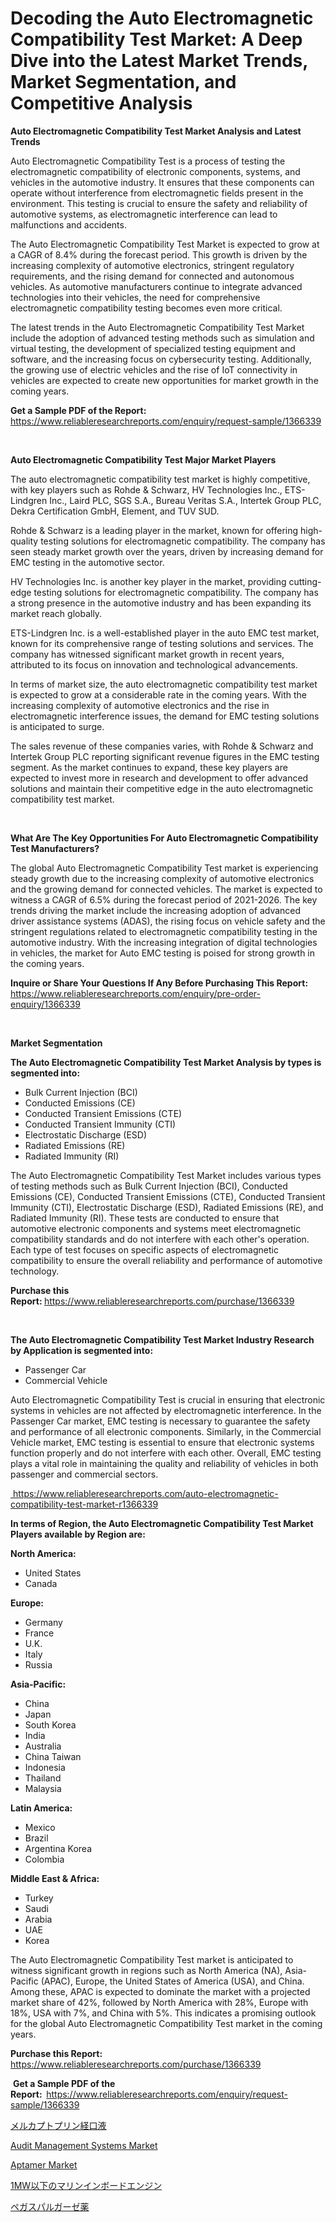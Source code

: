 <p><h1>Decoding the Auto Electromagnetic Compatibility Test Market: A Deep Dive into the Latest Market Trends, Market Segmentation, and Competitive Analysis</h1></p><p><strong>Auto Electromagnetic Compatibility Test Market Analysis and Latest Trends</strong></p>
<p><p>Auto Electromagnetic Compatibility Test is a process of testing the electromagnetic compatibility of electronic components, systems, and vehicles in the automotive industry. It ensures that these components can operate without interference from electromagnetic fields present in the environment. This testing is crucial to ensure the safety and reliability of automotive systems, as electromagnetic interference can lead to malfunctions and accidents.</p><p>The Auto Electromagnetic Compatibility Test Market is expected to grow at a CAGR of 8.4% during the forecast period. This growth is driven by the increasing complexity of automotive electronics, stringent regulatory requirements, and the rising demand for connected and autonomous vehicles. As automotive manufacturers continue to integrate advanced technologies into their vehicles, the need for comprehensive electromagnetic compatibility testing becomes even more critical.</p><p>The latest trends in the Auto Electromagnetic Compatibility Test Market include the adoption of advanced testing methods such as simulation and virtual testing, the development of specialized testing equipment and software, and the increasing focus on cybersecurity testing. Additionally, the growing use of electric vehicles and the rise of IoT connectivity in vehicles are expected to create new opportunities for market growth in the coming years.</p></p>
<p><strong>Get a Sample PDF of the Report:&nbsp;</strong> <a href="https://www.reliableresearchreports.com/enquiry/request-sample/1366339">https://www.reliableresearchreports.com/enquiry/request-sample/1366339</a></p>
<p>&nbsp;</p>
<p><strong>Auto Electromagnetic Compatibility Test Major Market Players</strong></p>
<p><p>The auto electromagnetic compatibility test market is highly competitive, with key players such as Rohde & Schwarz, HV Technologies Inc., ETS-Lindgren Inc., Laird PLC, SGS S.A., Bureau Veritas S.A., Intertek Group PLC, Dekra Certification GmbH, Element, and TUV SUD.</p><p>Rohde & Schwarz is a leading player in the market, known for offering high-quality testing solutions for electromagnetic compatibility. The company has seen steady market growth over the years, driven by increasing demand for EMC testing in the automotive sector.</p><p>HV Technologies Inc. is another key player in the market, providing cutting-edge testing solutions for electromagnetic compatibility. The company has a strong presence in the automotive industry and has been expanding its market reach globally.</p><p>ETS-Lindgren Inc. is a well-established player in the auto EMC test market, known for its comprehensive range of testing solutions and services. The company has witnessed significant market growth in recent years, attributed to its focus on innovation and technological advancements.</p><p>In terms of market size, the auto electromagnetic compatibility test market is expected to grow at a considerable rate in the coming years. With the increasing complexity of automotive electronics and the rise in electromagnetic interference issues, the demand for EMC testing solutions is anticipated to surge.</p><p>The sales revenue of these companies varies, with Rohde & Schwarz and Intertek Group PLC reporting significant revenue figures in the EMC testing segment. As the market continues to expand, these key players are expected to invest more in research and development to offer advanced solutions and maintain their competitive edge in the auto electromagnetic compatibility test market.</p></p>
<p>&nbsp;</p>
<p><strong>What Are The Key Opportunities For Auto Electromagnetic Compatibility Test Manufacturers?</strong></p>
<p><p>The global Auto Electromagnetic Compatibility Test market is experiencing steady growth due to the increasing complexity of automotive electronics and the growing demand for connected vehicles. The market is expected to witness a CAGR of 6.5% during the forecast period of 2021-2026. The key trends driving the market include the increasing adoption of advanced driver assistance systems (ADAS), the rising focus on vehicle safety and the stringent regulations related to electromagnetic compatibility testing in the automotive industry. With the increasing integration of digital technologies in vehicles, the market for Auto EMC testing is poised for strong growth in the coming years.</p></p>
<p><strong>Inquire or Share Your Questions If Any Before Purchasing This Report:</strong> <a href="https://www.reliableresearchreports.com/enquiry/pre-order-enquiry/1366339">https://www.reliableresearchreports.com/enquiry/pre-order-enquiry/1366339</a></p>
<p>&nbsp;</p>
<p><strong>Market Segmentation</strong></p>
<p><strong>The Auto Electromagnetic Compatibility Test Market Analysis by types is segmented into:</strong></p>
<p><ul><li>Bulk Current Injection (BCI)</li><li>Conducted Emissions (CE)</li><li>Conducted Transient Emissions (CTE)</li><li>Conducted Transient Immunity (CTI)</li><li>Electrostatic Discharge (ESD)</li><li>Radiated Emissions (RE)</li><li>Radiated Immunity (RI)</li></ul></p>
<p><p>The Auto Electromagnetic Compatibility Test Market includes various types of testing methods such as Bulk Current Injection (BCI), Conducted Emissions (CE), Conducted Transient Emissions (CTE), Conducted Transient Immunity (CTI), Electrostatic Discharge (ESD), Radiated Emissions (RE), and Radiated Immunity (RI). These tests are conducted to ensure that automotive electronic components and systems meet electromagnetic compatibility standards and do not interfere with each other's operation. Each type of test focuses on specific aspects of electromagnetic compatibility to ensure the overall reliability and performance of automotive technology.</p></p>
<p><strong>Purchase this Report:&nbsp;</strong><a href="https://www.reliableresearchreports.com/purchase/1366339">https://www.reliableresearchreports.com/purchase/1366339</a></p>
<p>&nbsp;</p>
<p><strong>The Auto Electromagnetic Compatibility Test Market Industry Research by Application is segmented into:</strong></p>
<p><ul><li>Passenger Car</li><li>Commercial Vehicle</li></ul></p>
<p><p>Auto Electromagnetic Compatibility Test is crucial in ensuring that electronic systems in vehicles are not affected by electromagnetic interference. In the Passenger Car market, EMC testing is necessary to guarantee the safety and performance of all electronic components. Similarly, in the Commercial Vehicle market, EMC testing is essential to ensure that electronic systems function properly and do not interfere with each other. Overall, EMC testing plays a vital role in maintaining the quality and reliability of vehicles in both passenger and commercial sectors.</p></p>
<p><a href="https://www.reliableresearchreports.com/auto-electromagnetic-compatibility-test-market-r1366339">&nbsp;https://www.reliableresearchreports.com/auto-electromagnetic-compatibility-test-market-r1366339</a></p>
<p><strong>In terms of Region, the Auto Electromagnetic Compatibility Test Market Players available by Region are:</strong></p>
<p>
    <p> <strong> North America: </strong>
        <ul>
            <li>United States</li>
            <li>Canada</li>
        </ul>
        </p> 
    <p> <strong> Europe: </strong>
        <ul>
            <li>Germany</li>
            <li>France</li>
            <li>U.K.</li>
            <li>Italy</li>
            <li>Russia</li>
        </ul>
        </p> 
    <p> <strong> Asia-Pacific: </strong>
        <ul>
            <li>China</li>
            <li>Japan</li>
            <li>South Korea</li>
            <li>India</li>
            <li>Australia</li>
            <li>China Taiwan</li>
            <li>Indonesia</li>
            <li>Thailand</li>
            <li>Malaysia</li>
        </ul>
        </p> 
    <p> <strong> Latin America: </strong>
        <ul>
            <li>Mexico</li>
            <li>Brazil</li>
            <li>Argentina Korea</li>
            <li>Colombia</li>
        </ul>
        </p> 
    <p> <strong> Middle East & Africa: </strong>
        <ul>
            <li>Turkey</li>
            <li>Saudi</li>
            <li>Arabia</li>
            <li>UAE</li>
            <li>Korea</li>
        </ul>
    </p>
    </p>
<p><p>The Auto Electromagnetic Compatibility Test market is anticipated to witness significant growth in regions such as North America (NA), Asia-Pacific (APAC), Europe, the United States of America (USA), and China. Among these, APAC is expected to dominate the market with a projected market share of 42%, followed by North America with 28%, Europe with 18%, USA with 7%, and China with 5%. This indicates a promising outlook for the global Auto Electromagnetic Compatibility Test market in the coming years.</p></p>
<p><strong>Purchase this Report: </strong><a href="https://www.reliableresearchreports.com/purchase/1366339">https://www.reliableresearchreports.com/purchase/1366339</a></p>
<p>&nbsp;<strong>Get a Sample PDF of the Report:&nbsp;&nbsp;</strong><a href="https://www.reliableresearchreports.com/enquiry/request-sample/1366339">https://www.reliableresearchreports.com/enquiry/request-sample/1366339</a></p>
<p><strong></strong></p>
<p><p><a href="https://medium.com/@lelanadden5645/%E3%83%A1%E3%83%AB%E3%82%AB%E3%83%97%E3%83%88%E3%83%97%E3%83%AA%E3%83%B3%E7%B5%8C%E5%8F%A3%E6%BA%B6%E6%B6%B2%E5%B8%82%E5%A0%B4-%E5%B8%82%E5%A0%B4%E3%82%B7%E3%82%A7%E3%82%A2-%E5%B8%82%E5%A0%B4%E5%8B%95%E5%90%91-%E5%8F%8A%E3%81%B3%E5%B0%86%E6%9D%A5%E3%81%AE%E6%88%90%E9%95%B7%E3%82%92%E6%8E%A2%E3%82%8B-f78854962193">メルカプトプリン経口液</a></p><p><a href="https://www.linkedin.com/pulse/audit-management-systems-market-size-reveals-best-marketing-channels-v4yqe">Audit Management Systems Market</a></p><p><a href="https://issuu.com/reportprime-2/docs/aptamer-market-size-2030.pptx">Aptamer Market</a></p><p><a href="https://github.com/TerrellConn/Market-Research-Report-List-2/blob/main/316021997680.md">1MW以下のマリンインボードエンジン</a></p><p><a href="https://medium.com/@lelanadden5645/pegaspargase%E3%81%AE%E8%96%AC%E5%89%A4%E5%B8%82%E5%A0%B4-%E5%B8%82%E5%A0%B4cagr-%E5%B8%82%E5%A0%B4%E5%8B%95%E5%90%91-%E3%81%8A%E3%82%88%E3%81%B3%E6%88%90%E9%95%B7%E6%88%A6%E7%95%A5%E3%81%AB%E9%96%A2%E3%81%99%E3%82%8B%E6%B4%9E%E5%AF%9F-70968ecf19fd">ペガスパルガーゼ薬</a></p></p>